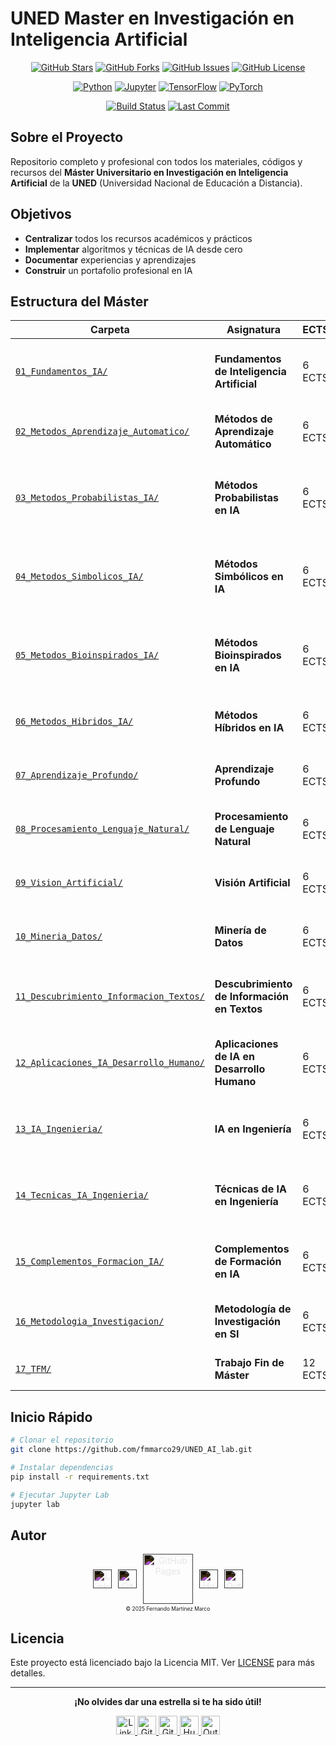 # UNED Master en Investigación en Inteligencia Artificial

<div align="center">

[![GitHub Stars](https://img.shields.io/github/stars/fmmarco29/UNED_AI_lab?style=for-the-badge&logo=github)](https://github.com/fmmarco29/UNED_AI_lab/stargazers)
[![GitHub Forks](https://img.shields.io/github/forks/fmmarco29/UNED_AI_lab?style=for-the-badge&logo=github)](https://github.com/fmmarco29/UNED_AI_lab/network/members)
[![GitHub Issues](https://img.shields.io/github/issues/fmmarco29/UNED_AI_lab?style=for-the-badge&logo=github)](https://github.com/fmmarco29/UNED_AI_lab/issues)
[![GitHub License](https://img.shields.io/github/license/fmmarco29/UNED_AI_lab?style=for-the-badge)](https://github.com/fmmarco29/UNED_AI_lab/blob/main/LICENSE)

[![Python](https://img.shields.io/badge/Python-3.8+-blue?style=for-the-badge&logo=python&logoColor=white)](https://python.org)
[![Jupyter](https://img.shields.io/badge/Jupyter-Lab-orange?style=for-the-badge&logo=jupyter&logoColor=white)](https://jupyter.org)
[![TensorFlow](https://img.shields.io/badge/TensorFlow-2.x-orange?style=for-the-badge&logo=tensorflow&logoColor=white)](https://tensorflow.org)
[![PyTorch](https://img.shields.io/badge/PyTorch-2.x-red?style=for-the-badge&logo=pytorch&logoColor=white)](https://pytorch.org)

[![Build Status](https://img.shields.io/github/actions/workflow/status/fmmarco29/UNED_AI_lab/ci.yml?style=for-the-badge&logo=github-actions)](https://github.com/fmmarco29/UNED_AI_lab/actions)
[![Last Commit](https://img.shields.io/github/last-commit/fmmarco29/UNED_AI_lab?style=for-the-badge&logo=git)](https://github.com/fmmarco29/UNED_AI_lab/commits)

</div>

## Sobre el Proyecto

Repositorio completo y profesional con todos los materiales, códigos y recursos del **Máster Universitario en Investigación en Inteligencia Artificial** de la **UNED** (Universidad Nacional de Educación a Distancia).

## Objetivos

- **Centralizar** todos los recursos académicos y prácticos
- **Implementar** algoritmos y técnicas de IA desde cero
- **Documentar** experiencias y aprendizajes
- **Construir** un portafolio profesional en IA

## Estructura del Máster

| Carpeta    | Asignatura    | ECTS     | Descripción    |
|------------|---------------|----------|----------------|
| [`01_Fundamentos_IA/`](./01_Fundamentos_IA/) | **Fundamentos de Inteligencia Artificial** | 6 ECTS | Conceptos básicos y fundamentos teóricos de la IA |
| [`02_Metodos_Aprendizaje_Automatico/`](./02_Metodos_Aprendizaje_Automatico/) | **Métodos de Aprendizaje Automático** | 6 ECTS | Algoritmos de ML supervisado y no supervisado |
| [`03_Metodos_Probabilistas_IA/`](./03_Metodos_Probabilistas_IA/) | **Métodos Probabilistas en IA** | 6 ECTS | Redes bayesianas, cadenas de Markov y métodos estocásticos |
| [`04_Metodos_Simbolicos_IA/`](./04_Metodos_Simbolicos_IA/) | **Métodos Simbólicos en IA** | 6 ECTS | Sistemas expertos, lógica y representación del conocimiento |
| [`05_Metodos_Bioinspirados_IA/`](./05_Metodos_Bioinspirados_IA/) | **Métodos Bioinspirados en IA** | 6 ECTS | Algoritmos genéticos, redes neuronales y computación evolutiva |
| [`06_Metodos_Hibridos_IA/`](./06_Metodos_Hibridos_IA/) | **Métodos Híbridos en IA** | 6 ECTS | Combinación de diferentes paradigmas de IA |
| [`07_Aprendizaje_Profundo/`](./07_Aprendizaje_Profundo/) | **Aprendizaje Profundo** | 6 ECTS | Deep Learning, CNNs, RNNs y arquitecturas avanzadas |
| [`08_Procesamiento_Lenguaje_Natural/`](./08_Procesamiento_Lenguaje_Natural/) | **Procesamiento de Lenguaje Natural** | 6 ECTS | NLP, análisis de texto y modelos de lenguaje |
| [`09_Vision_Artificial/`](./09_Vision_Artificial/) | **Visión Artificial** | 6 ECTS | Procesamiento de imágenes y visión por computador |
| [`10_Mineria_Datos/`](./10_Mineria_Datos/) | **Minería de Datos** | 6 ECTS | Data mining, descubrimiento de patrones y KDD |
| [`11_Descubrimiento_Informacion_Textos/`](./11_Descubrimiento_Informacion_Textos/) | **Descubrimiento de Información en Textos** | 6 ECTS | Text mining, análisis de sentimientos y recuperación de información |
| [`12_Aplicaciones_IA_Desarrollo_Humano/`](./12_Aplicaciones_IA_Desarrollo_Humano/) | **Aplicaciones de IA en Desarrollo Humano** | 6 ECTS | IA aplicada a salud, educación y bienestar social |
| [`13_IA_Ingenieria/`](./13_IA_Ingenieria/) | **IA en Ingeniería** | 6 ECTS | Aplicaciones industriales y sistemas de control inteligente |
| [`14_Tecnicas_IA_Ingenieria/`](./14_Tecnicas_IA_Ingenieria/) | **Técnicas de IA en Ingeniería** | 6 ECTS | Optimización, robótica y sistemas embebidos inteligentes |
| [`15_Complementos_Formacion_IA/`](./15_Complementos_Formacion_IA/) | **Complementos de Formación en IA** | 6 ECTS | Temas avanzados y tendencias emergentes en IA |
| [`16_Metodologia_Investigacion/`](./16_Metodologia_Investigacion/) | **Metodología de Investigación en SI** | 6 ECTS | Métodos de investigación científica en informática |
| [`17_TFM/`](./17_TFM/) | **Trabajo Fin de Máster** | 12 ECTS | Proyecto de investigación final |

## Inicio Rápido

```bash
# Clonar el repositorio
git clone https://github.com/fmmarco29/UNED_AI_lab.git

# Instalar dependencias
pip install -r requirements.txt

# Ejecutar Jupyter Lab
jupyter lab
```

## Autor

<div align="center" style="display: flex; align-items: center; justify-content: center; gap: 10px;">
  <a href="https://www.linkedin.com/in/fernando-mart%C3%ADnez-marco-a8127328/" target="_blank" style="display: flex; align-items: center;">
    <img src="https://cdn.jsdelivr.net/gh/simple-icons/simple-icons/icons/linkedin.svg" alt="LinkedIn" width="30" height="30" style="filter: invert(1);">
  </a>
  <a href="https://github.com/fmmarco29" target="_blank" style="display: flex; align-items: center;">
    <img src="https://cdn.jsdelivr.net/gh/simple-icons/simple-icons/icons/github.svg" alt="GitHub" width="30" height="30" style="filter: invert(1);">
  </a>
  <a href="https://fmmarco29.github.io/AI/" target="_blank" style="display: flex; align-items: center;">
    <img src="https://cdn.jsdelivr.net/gh/simple-icons/simple-icons/icons/githubpages.svg" alt="GitHub Pages" width="80" height="80" style="filter: invert(1);">
  </a>
  <a href="https://huggingface.co/fmcsihe2929" target="_blank" style="display: flex; align-items: center;">
    <img src="https://cdn.jsdelivr.net/gh/simple-icons/simple-icons/icons/huggingface.svg" alt="Hugging Face" width="30" height="30" style="filter: invert(1);">
  </a>
  <a href="mailto:fmmarco29@outlook.com" target="_blank" style="display: flex; align-items: center;">
    <img src="https://cdn.jsdelivr.net/gh/simple-icons/simple-icons/icons/microsoftoutlook.svg" alt="Outlook" width="30" height="30" style="filter: invert(1);">
  </a>
</div>

<div align="center" style="font-size: 60%; margin-top: 0.2rem;">
  © 2025 Fernando Martínez Marco
</div>


## Licencia

Este proyecto está licenciado bajo la Licencia MIT. Ver [LICENSE](LICENSE) para más detalles.

---

<div align="center">

**¡No olvides dar una estrella si te ha sido útil!**

</div>

<div align="center">
  <a href="https://www.linkedin.com/in/fernando-mart%C3%ADnez-marco-a8127328/" target="_blank">
    <img src="assets/icons/linkedin-white.svg" alt="LinkedIn" width="30" height="30">
  </a>
  <a href="https://github.com/fmmarco29" target="_blank">
    <img src="assets/icons/github-white.svg" alt="GitHub" width="30" height="30">
  </a>
  <a href="https://fmmarco29.github.io/AI/" target="_blank">
    <img src="assets/icons/githubpages-white.svg" alt="GitHub Pages" width="30" height="30">
  </a>
  <a href="https://huggingface.co/fmcsihe2929" target="_blank">
    <img src="assets/icons/huggingface-white.svg" alt="Hugging Face" width="30" height="30">
  </a>
  <a href="mailto:fmmarco29@outlook.com" target="_blank">
    <img src="assets/icons/outlook-white.svg" alt="Outlook" width="30" height="30">
  </a>
</div>
